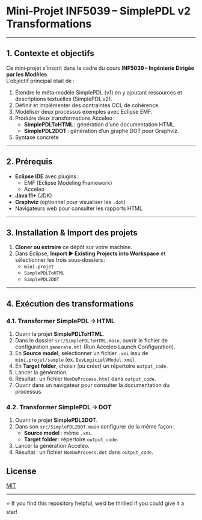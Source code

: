 # Mini‑Projet INF5039 – SimplePDL v2 Transformations




---

## 1. Contexte et objectifs

Ce mini‑projet s’inscrit dans le cadre du cours **INF5039 – Ingénierie Dirigée par les Modèles**.  
L’objectif principal était de : 

1. Étendre le méta‑modèle SimplePDL (v1) en y ajoutant ressources et descriptions textuelles (SimplePDL v2).  
2. Définir et implémenter des contraintes OCL de cohérence.  
3. Modéliser deux processus exemples avec Eclipse EMF.  
4. Produire deux transformations Acceleo :
   - **SimplePDLToHTML** : génération d’une documentation HTML.  
   - **SimplePDL2DOT** : génération d’un graphe DOT pour Graphviz.  
5. Syntaxe concrète



---

## 2. Prérequis

- **Eclipse IDE** avec plugins :
  - EMF (Eclipse Modeling Framework)  
  - Acceleo  
- **Java 11+** (JDK)  
- **Graphviz** (optionnel pour visualiser les `.dot`)  
- Navigateurs web pour consulter les rapports HTML  

---

## 3. Installation & Import des projets

1. **Cloner ou extraire** ce dépôt sur votre machine.  
2. Dans Eclipse, **Import ▶ Existing Projects into Workspace** et sélectionner les trois sous‑dossiers :  
   - `mini.projet`  
   - `SimplePDLToHTML`  
   - `SimplePDL2DOT`  

---

## 4. Exécution des transformations

### 4.1. Transformer SimplePDL → HTML

1. Ouvrir le projet **SimplePDLToHTML**.  
2. Dans le dossier `src/SimplePDLToHTML.main`, ouvrir le fichier de configuration `generate.mtl` (Run Acceleo Launch Configuration).  
3. En **Source model**, sélectionner un fichier `.xmi` issu de `mini.projet/sample` (ex. `DevLogicielVModel.xmi`).  
4. En **Target folder**, choisir (ou créer) un répertoire `output_code`.  
5. Lancer la génération.  
6. Résultat : un fichier `NomDuProcess.html` dans `output_code`.  
7. Ouvrir dans un navigateur pour consulter la documentation du processus.

### 4.2. Transformer SimplePDL → DOT

1. Ouvrir le projet **SimplePDL2DOT**.  
2. Dans son `src/SimplePDL2DOT.main` configurer de la même façon :  
   - **Source model** : même `.xmi`.  
   - **Target folder** : répertoire `output_code`.  
3. Lancer la génération Acceleo.  
4. Résultat : un fichier `NomDuProcess.dot` dans `output_code`.  


## License

[MIT](https://choosealicense.com/licenses/mit/)

------------------------------------------------------------------------------------------------------------

⭐️ If you find this repository helpful, we’d be thrilled if you could give it a star! 

